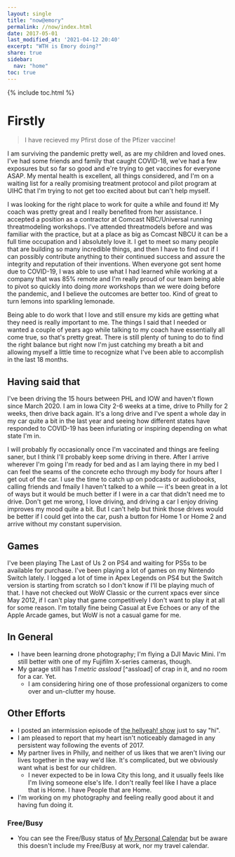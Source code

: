 ```yaml
---
layout: single
title: "now@emory"
permalink: //now/index.html
date: 2017-05-01
last_modified_at: '2021-04-12 20:40' 
excerpt: "WTH is Emory doing?"
share: true
sidebar:
  nav: "home"
toc: true
---
```


{% include toc.html %}

# Firstly

> I have recieved my Pfirst dose of the Pfizer vaccine!

I am surviving the pandemic pretty well, as are my children and loved ones. I've had some friends and family that caught COVID-18, we've had a few exposures but so far so good and e're trying to get vaccines for everyone ASAP. My mental health is excellent, all things considered, and I'm on a waiting list for a really promising treatment protocol and pilot program at UIHC that I'm trying to not get too excited about but can't help myself.

I was looking for the right place to work for quite a while and found it! My coach was pretty great and I really benefited from her assistance. I accepted a position as a contractor at Comcast NBC/Universal running threatmodeling workshops. I've attended threatmodels before and was familiar with the practice, but at a place as big as Comcast NBCU it can be a full time occupation and I absolutely love it. I get to meet so many people that are building so many incredible things, and then I have to find out if I can possibly contribute anything to their continued success and assure the integrity and reputation of their inventions. When everyone got sent home due to COVID-19, I was able to use what I had learned while working at a company that was 85% remote and I'm really proud of our team being able to pivot so quickly into doing _more_ workshops than we were doing before the pandemic, and I believe the outcomes are better too. Kind of great to turn lemons into sparkling lemonade. 

Being able to do work that I love and still ensure my kids are getting what they need is really important to me. The things I said that I needed or wanted a couple of years ago while talking to my coach have essentially all come true, so that's pretty great. There is still plenty of tuning to do to find the right balance but right now I'm just catching my breath a bit and allowing myself a little time to recognize what I've been able to accomplish in the last 18 months.

## Having said that

I've been driving the 15 hours between PHL and IOW and haven't flown since March 2020. I am in Iowa City 2-6 weeks at a time, drive to Philly for 2 weeks, then drive back again. It's a long drive and I've spent a whole day in my car quite a bit in the last year and seeing how different states have responded to COVID-19 has been infuriating or inspiring depending on what state I'm in.

I will probably fly occasionally once I'm vaccinated and things are feeling saner, but I think I'll probably keep some driving in there. After I arrive wherever I'm going I'm ready for bed and as I am laying there in my bed I can feel the seams of the concrete echo through my body for hours after I get out of the car. I use the time to catch up on podcasts or audiobooks, calling friends and fmaily I haven't talked to a while — it's been great in a lot of ways but it would be much better if I were in a car that didn't need me to drive. Don't get me wrong, I love driving, and driving a car I enjoy driving improves my mood quite a bit. But I can't help but think those drives would be better if I could get into the car, push a button for Home 1 or Home 2 and arrive without my constant supervision.

## Games

I've been playing The Last of Us 2 on PS4 and waiting for PS5s to be available for purchase. I've been playing a lot of games on my Nintendo Switch lately. I logged a lot of time in Apex Legends on PS4 but the Switch version is starting from scratch so I don't know if I'll be playing much of that. I have not checked out WoW Classic or the current xpacs ever since May 2012, if I can't play that game competitively I don't want to play it at all for some reason. I'm totally fine being Casual at Eve Echoes or any of the Apple Arcade games, but WoW is not a casual game for me.

## In General

- I have been learning drone photography; I'm flying a DJI Mavic Mini. I'm still better with one of my Fujifilm X-series cameras, though.
- My garage still has _1 metric assload_ [^assload] of crap in it, and no room for a car. Yet.
  - I am considering hiring one of those professional organizers to come over and un-clutter my house.

## Other Efforts

- I posted an intermission episode of [the hellyeah! show](http://show.hellyeah.com/) just to say "hi".
- I am pleased to report that my heart isn't noticeably damaged in any persistent way following the events of 2017.
- My partner lives in Philly, and neither of us likes that we aren't living our lives together in the way we'd like. It's complicated, but we obviously want what is best for our children. 
  - I never expected to be in Iowa City this long, and it usually feels like I'm living someone else's life. I don't really feel like I have a place that is Home. I have People that are Home.
- I'm working on my photography and feeling really good about it and having fun doing it.

### Free/Busy

* You can see the Free/Busy status of [My Personal Calendar](https://calendar.google.com/calendar/ical/emory%40hellyeah.com/public/basic.ics) but be aware this doesn't include my Free/Busy at work, nor my travel calendar.
